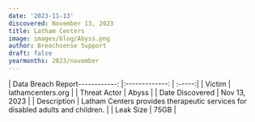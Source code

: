 ```yaml
---
date: '2023-11-13'
discovered: November 13, 2023
title: Latham Centers
image: images/blog/Abyss.png
author: Breachsense Support
draft: false
yearmonths: 2023/november
---
```


| Data Breach Report------------:     |:-------------:    | :-----:|
| Victim      | lathamcenters.org      | 
| Threat Actor      | Abyss      | 
| Date Discovered      | Nov 13, 2023      | 
| Description      | Latham Centers provides therapeutic services for disabled adults and children.      | 
| Leak Size      | 75GB      | 

